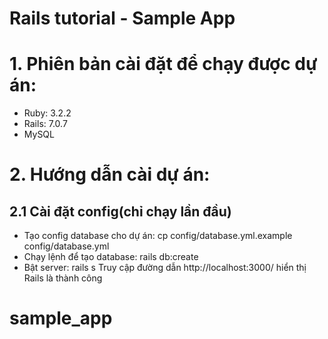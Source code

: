 # Rails tutorial - Sample App

# 1. Phiên bản cài đặt để chạy được dự án:
- Ruby: 3.2.2
- Rails: 7.0.7
- MySQL

# 2. Hướng dẫn cài dự án:
## 2.1 Cài đặt config(chỉ chạy lần đầu)
- Tạo config database cho dự án: cp config/database.yml.example config/database.yml
- Chạy lệnh để tạo database: rails db:create
- Bật server: rails s
Truy cập đường dẫn http://localhost:3000/ hiển thị Rails là thành công


# sample_app
